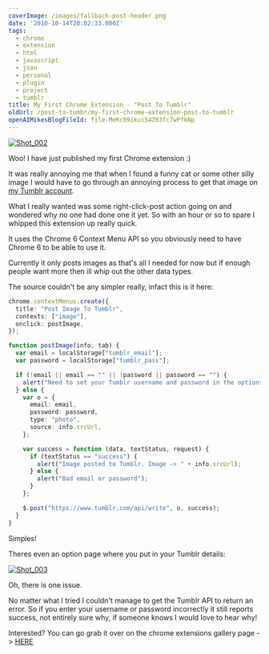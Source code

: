 ```yaml
---
coverImage: /images/fallback-post-header.png
date: '2010-10-14T20:02:33.000Z'
tags:
  - chrome
  - extension
  - html
  - javascript
  - json
  - personal
  - plugin
  - project
  - tumblr
title: My First Chrome Extension - "Post To Tumblr"
oldUrl: /post-to-tumbr/my-first-chrome-extension-post-to-tumblr
openAIMikesBlogFileId: file-MeKc09ikui54Z03fc7wPfkNp
---
```


[![](/wp-content/uploads/2010/10/Shot_002.png "Shot_002")](/wp-content/uploads/2010/10/Shot_002.png)

Woo! I have just published my first Chrome extension :)

<!-- more -->

It was really annoying me that when I found a funny cat or some other silly image I would have to go through an annoying process to get that image on [my Tumblr account](https://mikeysee.tumblr.com).

What I really wanted was some right-click-post action going on and wondered why no one had done one it yet. So with an hour or so to spare I whipped this extension up really quick.

It uses the Chrome 6 Context Menu API so you obviously need to have Chrome 6 to be able to use it.

Currently it only posts images as that's all I needed for now but if enough people want more then ill whip out the other data types.

The source couldn't be any simpler really, infact this is it here:

```typescript
chrome.contextMenus.create({
  title: "Post Image To Tumblr",
  contexts: ["image"],
  onclick: postImage,
});

function postImage(info, tab) {
  var email = localStorage["tumblr_email"];
  var password = localStorage["tumblr_pass"];

  if (!email || email == "" || !password || password == "") {
    alert("Need to set your Tumblr username and password in the options before posting!");
  } else {
    var o = {
      email: email,
      password: password,
      type: "photo",
      source: info.srcUrl,
    };

    var success = function (data, textStatus, request) {
      if (textStatus == "success") {
        alert("Image posted to Tumblr. Image -> " + info.srcUrl);
      } else {
        alert("Bad email or password");
      }
    };

    $.post("https://www.tumblr.com/api/write", o, success);
  }
}
```

Simples!

Theres even an option page where you put in your Tumblr details:

[![](/wp-content/uploads/2010/10/Shot_003.png "Shot_003")](/wp-content/uploads/2010/10/Shot_003.png)

Oh, there is one issue.

No matter what I tried I couldn't manage to get the Tumblr API to return an error. So if you enter your username or password incorrectly it still reports success, not entirely sure why, if someone knows I would love to hear why!

Interested? You can go grab it over on the chrome extensions gallery page -> [HERE](https://chrome.google.com/extensions/detail/dbpicbbcpanckagpdjflgojlknomoiah?hl=en)
